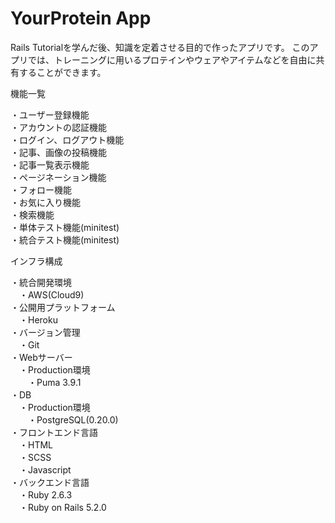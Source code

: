 # YourProtein App

Rails Tutorialを学んだ後、知識を定着させる目的で作ったアプリです。
このアプリでは、トレーニングに用いるプロテインやウェアやアイテムなどを自由に共有することができます。

機能一覧

・ユーザー登録機能<br>
・アカウントの認証機能<br>
・ログイン、ログアウト機能<br>
・記事、画像の投稿機能<br>
・記事一覧表示機能<br>
・ページネーション機能<br>
・フォロー機能<br>
・お気に入り機能<br>
・検索機能<br>
・単体テスト機能(minitest)<br>
・統合テスト機能(minitest)<br>

インフラ構成

・統合開発環境<br>
　・AWS(Cloud9)<br>
・公開用プラットフォーム<br>
　・Heroku<br>
・バージョン管理<br>
　・Git<br>
・Webサーバー<br>
　・Production環境<br>
　　・Puma 3.9.1<br>
・DB<br>
　・Production環境<br>
　　・PostgreSQL(0.20.0)<br>
・フロントエンド言語<br>
　・HTML<br>
　・SCSS<br>
　・Javascript<br>
・バックエンド言語<br>
　・Ruby 2.6.3<br>
　・Ruby on Rails 5.2.0